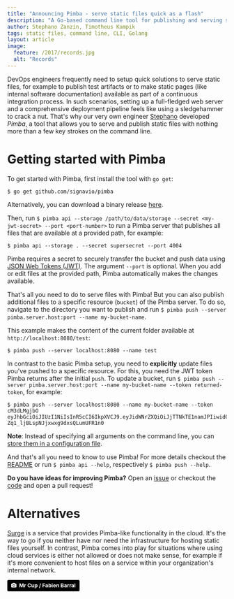 ```yaml
---
title: "Announcing Pimba - serve static files quick as a flash"
description: "A Go-based command line tool for publishing and serving static files"
author: Stephano Zanzin, Timotheus Kampik
tags: static files, command line, CLI, Golang
layout: article
image:
  feature: /2017/records.jpg
  alt: "Records"
---
```


DevOps engineers frequently need to setup quick solutions to serve static files, for example to publish test artifacts or to make static pages (like internal software documentation) available as part of a continuous integration process.
In such scenarios, setting up a full-fledged web server and a comprehensive deployment pipeline feels like using a sledgehammer to crack a nut.
That's why our very own engineer [Stephano](https://github.com/microwaves) developed *Pimba*, a tool that allows you to serve and publish static files with nothing more than a few key strokes on the command line.

# Getting started with Pimba
To get started with Pimba, first install the tool with ``go get``:

```
$ go get github.com/signavio/pimba
```

Alternatively, you can download a binary release [here](https://github.com/signavio/pimba/releases/).

Then, run ``$ pimba api --storage /path/to/data/storage --secret <my-jwt-secret> --port <port-number>`` to run a Pimba server that publishes all files that are available at a provided path, for example:

```
$ pimba api --storage . --secret supersecret --port 4004
```

Pimba requires a secret to securely transfer the bucket and push data using [JSON Web Tokens (JWT)](https://jwt.io/introduction/).
The argument ``--port`` is optional.
When you add or edit files at the provided path, Pimba automatically makes the changes available.

That's all you need to do to serve files with Pimba!
But you can also publish additional files to a specific resource (``bucket``) of the Pimba server.
To do so, navigate to the directory you want to publish and run ``$ pimba push --server pimba.server.host:port --name my-bucket-name``.

This example makes the content of the current folder available at ``http://localhost:8080/test``:

```
$ pimba push --server localhost:8080 --name test
```

In contrast to the basic Pimba setup, you need to **explicitly** update files you've pushed to a specific resource.
For this, you need the JWT token Pimba returns after the initial ``push``.
To update a bucket, run ``$ pimba push --server pimba.server.host:port --name my-bucket-name --token returned-token``, for example:

```
$ pimba push --server localhost:8080 --name my-bucket-name --token cM3dLMgjbO eyJhbGciOiJIUzI1NiIsInR5cCI6IkpXVCJ9.eyJidWNrZXQiOiJjTTNkTE1namJPIiwidGltZXN0YW1wIjoxNTA3OTA0MDY2fQ.zpSUeqH3JSI-Zq1_ljBLspNJjxwxg9dxsQLumUFR1n0
```

**Note**: Instead of specifying all arguments on the command line, you can [store them in a configuration file](https://github.com/signavio/pimba#configuration).

And that's all you need to know to use Pimba! For more details checkout the [README](https://github.com/signavio/pimba) or run ``$ pimba api --help``, respectively ``$ pimba push --help``.

**Do you have ideas for improving Pimba?**
Open an [issue](https://github.com/signavio/pimba/issues) or checkout the [code](https://github.com/signavio/pimba) and open a pull request!

# Alternatives
[Surge](http://surge.sh/) is a service that provides Pimba-like functionality in the cloud.
It's the way to go if you neither have nor need the infrastructure for hosting static files yourself.
In contrast, Pimba comes into play for situations where using cloud services is either not allowed or does not make sense, for example if it's more convenient to host files on a service within your organization's internal network.

<a style="background-color:black;color:white;text-decoration:none;padding:4px 6px;font-family:-apple-system, BlinkMacSystemFont, &quot;San Francisco&quot;, &quot;Helvetica Neue&quot;, Helvetica, Ubuntu, Roboto, Noto, &quot;Segoe UI&quot;, Arial, sans-serif;font-size:12px;font-weight:bold;line-height:1.2;display:inline-block;border-radius:3px;" href="https://unsplash.com/@iammrcup?utm_medium=referral&amp;utm_campaign=photographer-credit&amp;utm_content=creditBadge" target="_blank" rel="noopener noreferrer" title="Download free do whatever you want high-resolution photos from Mr Cup / Fabien Barral"><span style="display:inline-block;padding:2px 3px;"><svg xmlns="http://www.w3.org/2000/svg" style="height:12px;width:auto;position:relative;vertical-align:middle;top:-1px;fill:white;" viewBox="0 0 32 32"><title></title><path d="M20.8 18.1c0 2.7-2.2 4.8-4.8 4.8s-4.8-2.1-4.8-4.8c0-2.7 2.2-4.8 4.8-4.8 2.7.1 4.8 2.2 4.8 4.8zm11.2-7.4v14.9c0 2.3-1.9 4.3-4.3 4.3h-23.4c-2.4 0-4.3-1.9-4.3-4.3v-15c0-2.3 1.9-4.3 4.3-4.3h3.7l.8-2.3c.4-1.1 1.7-2 2.9-2h8.6c1.2 0 2.5.9 2.9 2l.8 2.4h3.7c2.4 0 4.3 1.9 4.3 4.3zm-8.6 7.5c0-4.1-3.3-7.5-7.5-7.5-4.1 0-7.5 3.4-7.5 7.5s3.3 7.5 7.5 7.5c4.2-.1 7.5-3.4 7.5-7.5z"></path></svg></span><span style="display:inline-block;padding:2px 3px;">Mr Cup / Fabien Barral</span></a>
